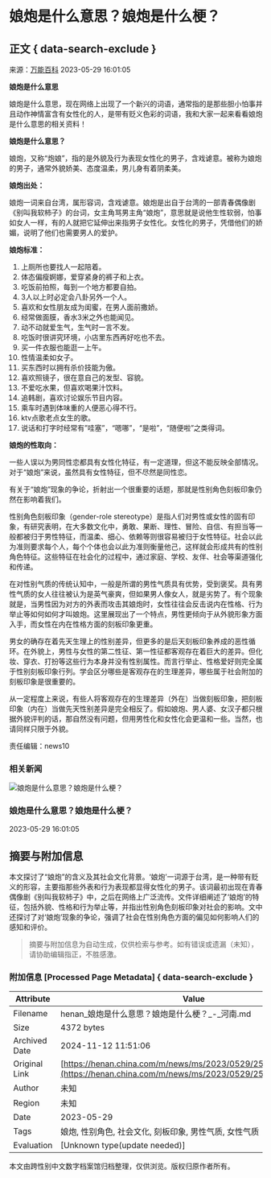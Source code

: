 # 娘炮是什么意思？娘炮是什么梗？

## 正文 { data-search-exclude }


来源：[万能百科](http://wannengbaike.com/)  2023-05-29 16:01:05

**娘炮是什么意思**

娘炮是什么意思，现在网络上出现了一个新兴的词语，通常指的是那些胆小怕事并且动作神情富含有女性化的人，是带有贬义色彩的词语，我和大家一起来看看娘炮是什么意思的相关资料！

**娘炮是什么意思？**

娘炮，又称“炮娘”，指的是外貌及行为表现女性化的男子，含戏谑意。被称为娘炮的男子，通常外貌娇美、态度温柔，男儿身有着阴柔美。

**娘炮出处：**

娘炮一词来自台湾，属形容词，含戏谑意。娘炮是出自于台湾的一部青春偶像剧《别叫我软柿子》的台词，女主角骂男主角“娘炮”，意思就是说他生性软弱，怕事如女人一样，有的人就把它延伸出来指男子女性化。女性化的男子，凭借他们的娇媚，说明了他们也需要男人的爱护。

**娘炮标准：**

1. 上厕所也要找人一起陪着。
2. 体态偏瘦婀娜，爱穿紧身的裤子和上衣。
3. 吃饭前拍照，每到一个地方都要自拍。
4. 3人以上时必定会八卦另外一个人。
5. 喜欢和女性朋友成为闺蜜，在男人面前撒娇。
6. 经常做面膜，香水3米之外也能闻见。
7. 动不动就爱生气，生气时一言不发。
8. 吃饭时很讲究环境，小店里东西再好吃也不去。
9. 买一件衣服也能逛一上午。
10. 性情温柔如女子。
11. 买东西时以拥有杀价技能为傲。
12. 喜欢照镜子，很在意自己的发型、容貌。
13. 不爱吃水果，但喜欢喝果汁饮料。
14. 追韩剧，喜欢讨论娱乐节目内容。
15. 乘车时遇到体味重的人便恶心得不行。
16. ktv点歌老点女生的歌。
17. 说话和打字时经常有”哇塞”，“嗯哪”，“是啦”，“随便啦”之类得词。

**娘炮的性取向：**

一些人误以为男同性恋都具有女性化特征，有一定道理，但这不能反映全部情况。对于“娘炮”来说，虽然具有女性特征，但不尽然是同性恋。

有关于“娘炮”现象的争论，折射出一个很重要的话题，那就是性别角色刻板印象仍然在影响着我们。

性别角色刻板印象（gender-role stereotype）是指人们对男性或女性的固有印象，有研究表明，在大多数文化中，勇敢、果断、理性、冒险、自信、有担当等一般都被归于男性特征，而温柔、细心、依赖等则很容易被归于女性特征。社会以此为准则要求每个人，每个个体也会以此为准则衡量他己，这样就会形成共有的性别角色特征。这些特征在社会化的过程中，通过家庭、学校、友伴、社会等渠道强化和传递。

在对性别气质的传统认知中，一般是所谓的男性气质具有优势，受到褒奖。具有男性气质的女人往往被认为是英气豪爽，但如果男人像女人，就是劣势了。有个现象就是，当男性因为对方的外表而攻击其娘炮时，女性往往会反击说内在性格、行为举止等如何如何才叫娘炮。这里展现出了一个特点，男性更倾向于从外貌形象方面入手，而女性在内在性格方面的刻板印象更重。

男女的确存在着先天生理上的性别差异，但更多的是后天刻板印象养成的恶性循环。在外貌上，男性与女性的第二性征、第一性征都客观存在着巨大的差异。但化妆、穿衣、打扮等这些行为本身并没有性别属性。而言行举止、性格爱好则完全属于性别刻板印象行列。学会区分哪些是客观存在的生理差异，哪些属于社会附加的刻板印象是很重要的。

从一定程度上来说，有些人将客观存在的生理差异（外在）当做刻板印象，把刻板印象（内在）当做先天性别差异是完全相反了。假如娘炮、男人婆、女汉子都只根据外貌评判的话，那自然没有问题，但用男性化和女性化会更温和一些。当然，也请同样只限于外貌。

责任编辑：news10

### 相关新闻

![娘炮是什么意思？娘炮是什么梗？](https://henan.china.com/generation_img/16853473367704.jpg)

### 娘炮是什么意思？娘炮是什么梗？

2023-05-29 16:01:05
<!-- tcd_original_link https://henan.china.com/m/news/ms/2023/0529/2530492112.html -->
## 摘要与附加信息

<!-- tcd_abstract -->
本文探讨了“娘炮”的含义及其社会文化背景。‘娘炮’一词源于台湾，是一种带有贬义的形容，主要指那些外表和行为表现都显得女性化的男子。该词最初出现在青春偶像剧《别叫我软柿子》中，之后在网络上广泛流传。文件详细阐述了‘娘炮’的特征，包括外貌、性格和行为举止等，并指出性别角色刻板印象对社会的影响。文中还探讨了对‘娘炮’现象的争论，强调了社会在性别角色方面的偏见如何影响人们的感知和评价。
<!-- tcd_abstract_end -->

> 摘要与附加信息为自动生成，仅供检索与参考。如有错误或遗漏（未知），请协助编辑指正，不胜感激。

### 附加信息 [Processed Page Metadata] { data-search-exclude }

| Attribute       | Value                                  |
|-----------------|----------------------------------------|
| Filename        | henan_娘炮是什么意思？娘炮是什么梗？_-_河南.md                             |
| Size            | 4372 bytes                           |
| Archived Date   | 2024-11-12 11:51:06                             |
| Original Link   | [https://henan.china.com/m/news/ms/2023/0529/2530492112.html](https://henan.china.com/m/news/ms/2023/0529/2530492112.html)                       |
| Author          | 未知                               |
| Region          | 未知                               |
| Date            | 2023-05-29                                 |
| Tags            | 娘炮, 性别角色, 社会文化, 刻板印象, 男性气质, 女性气质                                 |
| Evaluation            | [Unknown type(update needed)]                                 |
<!-- tcd_table_end -->

本文由跨性别中文数字档案馆归档整理，仅供浏览。版权归原作者所有。
